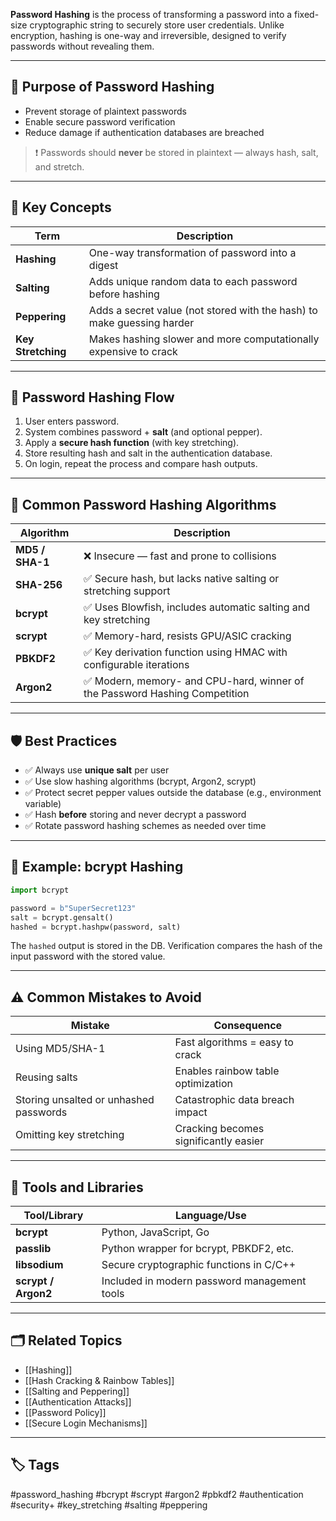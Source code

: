**Password Hashing** is the process of transforming a password into a fixed-size cryptographic string to securely store user credentials. Unlike encryption, hashing is one-way and irreversible, designed to verify passwords without revealing them.

---

## 🎯 Purpose of Password Hashing

- Prevent storage of plaintext passwords
- Enable secure password verification
- Reduce damage if authentication databases are breached

> ❗ Passwords should **never** be stored in plaintext — always hash, salt, and stretch.

---

## 🔐 Key Concepts

| Term            | Description                                                                 |
|-----------------|-----------------------------------------------------------------------------|
| **Hashing**     | One-way transformation of password into a digest                           |
| **Salting**     | Adds unique random data to each password before hashing                    |
| **Peppering**   | Adds a secret value (not stored with the hash) to make guessing harder     |
| **Key Stretching** | Makes hashing slower and more computationally expensive to crack       |

---

## 🔄 Password Hashing Flow

1. User enters password.
2. System combines password + **salt** (and optional pepper).
3. Apply a **secure hash function** (with key stretching).
4. Store resulting hash and salt in the authentication database.
5. On login, repeat the process and compare hash outputs.

---

## 🧪 Common Password Hashing Algorithms

| Algorithm     | Description                                                                  |
|---------------|-------------------------------------------------------------------------------|
| **MD5 / SHA-1**    | ❌ Insecure — fast and prone to collisions                              |
| **SHA-256**        | ✅ Secure hash, but lacks native salting or stretching support          |
| **bcrypt**         | ✅ Uses Blowfish, includes automatic salting and key stretching         |
| **scrypt**         | ✅ Memory-hard, resists GPU/ASIC cracking                               |
| **PBKDF2**         | ✅ Key derivation function using HMAC with configurable iterations      |
| **Argon2**         | ✅ Modern, memory- and CPU-hard, winner of the Password Hashing Competition |

---

## 🛡️ Best Practices

- ✅ Always use **unique salt** per user
- ✅ Use slow hashing algorithms (bcrypt, Argon2, scrypt)
- ✅ Protect secret pepper values outside the database (e.g., environment variable)
- ✅ Hash **before** storing and never decrypt a password
- ✅ Rotate password hashing schemes as needed over time

---

## 🔄 Example: bcrypt Hashing

```python
import bcrypt

password = b"SuperSecret123"
salt = bcrypt.gensalt()
hashed = bcrypt.hashpw(password, salt)
```

The `hashed` output is stored in the DB. Verification compares the hash of the input password with the stored value.

---

## ⚠️ Common Mistakes to Avoid

|Mistake|Consequence|
|---|---|
|Using MD5/SHA-1|Fast algorithms = easy to crack|
|Reusing salts|Enables rainbow table optimization|
|Storing unsalted or unhashed passwords|Catastrophic data breach impact|
|Omitting key stretching|Cracking becomes significantly easier|

---

## 🧰 Tools and Libraries

|Tool/Library|Language/Use|
|---|---|
|**bcrypt**|Python, JavaScript, Go|
|**passlib**|Python wrapper for bcrypt, PBKDF2, etc.|
|**libsodium**|Secure cryptographic functions in C/C++|
|**scrypt / Argon2**|Included in modern password management tools|

---

## 🗂 Related Topics

- [[Hashing]]
- [[Hash Cracking & Rainbow Tables]]
- [[Salting and Peppering]]
- [[Authentication Attacks]]
- [[Password Policy]]
- [[Secure Login Mechanisms]]

---

## 🏷 Tags

#password_hashing #bcrypt #scrypt #argon2 #pbkdf2 #authentication #security+ #key_stretching #salting #peppering